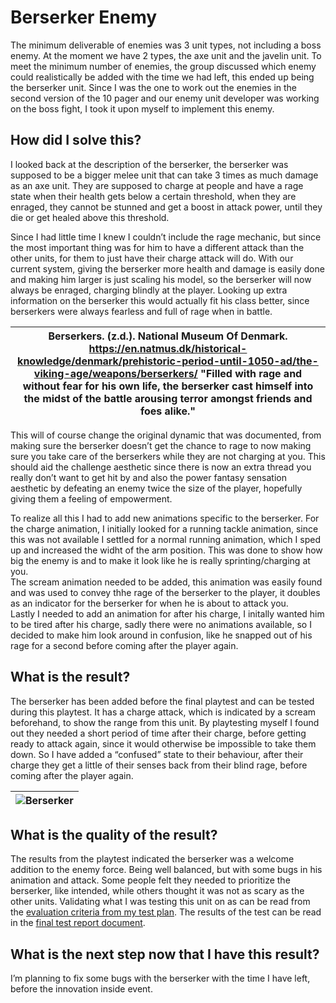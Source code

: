 # Berserker Enemy
The minimum deliverable of enemies was 3 unit types, not including a boss enemy. At the moment we have 2 types, the axe unit and the javelin unit. To meet the minimum number of enemies, the group discussed which enemy could realistically be added with the time we had left, this ended up being the berserker unit. Since I was the one to work out the enemies in the second version of the 10 pager and our enemy unit developer was working on the boss fight, I took it upon myself to implement this enemy.

## How did I solve this?
I looked back at the description of the berserker, the berserker was supposed to be a bigger melee unit that can take 3 times as much damage as an axe unit. They are supposed to charge at people and have a rage state when their health gets below a certain threshold, when they are enraged, they cannot be stunned and get a boost in attack power, until they die or get healed above this threshold.

Since I had little time I knew I couldn’t include the rage mechanic, but since the most important thing was for him to have a different attack than the other units, for them to just have their charge attack will do. With our current system, giving the berserker more health and damage is easily done and making him larger is just scaling his model, so the berserker will now always be enraged, charging blindly at the player.
Looking up extra information on the berserker this would actually fit his class better, since berserkers were always fearless and full of rage when in battle.

|Berserkers. (z.d.). National Museum Of Denmark. https://en.natmus.dk/historical-knowledge/denmark/prehistoric-period-until-1050-ad/the-viking-age/weapons/berserkers/ "Filled with rage and without fear for his own life, the berserker cast himself into the midst of the battle arousing terror amongst friends and foes alike."|
|:------------------------------------------------------------------------------------------------------------------------------------------------------------------:|

This will of course change the original dynamic that was documented, from making sure the berserker doesn’t get the chance to rage to now making sure you take care of the berserkers while they are not charging at you. This should aid the challenge aesthetic since there is now an extra thread you really don’t want to get hit by and also the power fantasy sensation aesthetic by defeating an enemy twice the size of the player, hopefully giving them a feeling of empowerment.

To realize all this I had to add new animations specific to the berserker. For the charge animation, I initially looked for a running tackle animation, since this was not available I settled for a normal running animation, which I sped up and increased the widht of the arm position. This was done to show how big the enemy is and to make it look like he is really sprinting/charging at you.  
The scream animation needed to be added, this animation was easily found and was used to convey thhe rage of the berserker to the player, it doubles as an indicator for the berserker for when he is about to attack you.  
Lastly I needed to add an animation for after his charge, I initally wanted him to be tired after his charge, sadly there were no animations available, so I decided to make him look around in confusion, like he snapped out of his rage for a second before coming after the player again.

## What is the result?
The berserker has been added before the final playtest and can be tested during this playtest. It has a charge attack, which is indicated by a scream beforehand, to show the range from this unit. By playtesting myself I found out they needed a short period of time after their charge, before getting ready to attack again, since it would otherwise be impossible to take them down. So I have added a “confused” state to their behaviour, after their charge they get a little of their senses back from their blind rage, before coming after the player again.

|![Berserker](https://github.com/Timsel1/S6-Portfolio/assets/90602424/ad7b32bb-dc95-4321-aa6a-046463360458)|
|:-:|

## What is the quality of the result?
The results from the playtest indicated the berserker was a welcome addition to the enemy force. Being well balanced, but with some bugs in his animation and attack. Some people felt they needed to prioritize the berserker, like intended, while others thought it was not as scary as the other units. Validating what I was testing this unit on as can be read from the [evaluation criteria from my test plan](./4.%20Playtests/6.%20Final%20Playtest%20Test%20Plan.md#evaluation-criteria). The results of the test can be read in the [final test report document](./4.%20Playtests/9.%20Final%20Test%20Report.md).

## What is the next step now that I have this result?
I’m planning to fix some bugs with the berserker with the time I have left, before the innovation inside event.
